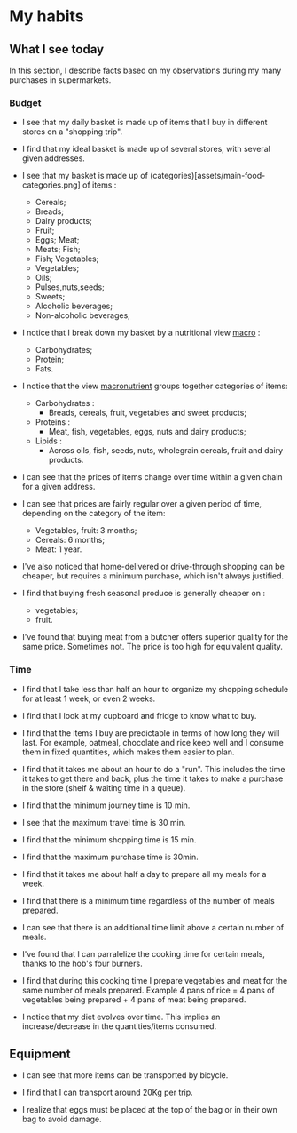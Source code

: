 # My habits

## What I see today

In this section, I describe facts based on my observations during my many purchases in supermarkets.

### Budget

- I see that my daily basket is made up of items that I buy in different stores on a "shopping trip".

- I find that my ideal basket is made up of several stores, with several given addresses.

- I see that my basket is made up of (categories)[assets/main-food-categories.png] of items :
    - Cereals;
    - Breads;
    - Dairy products;
    - Fruit;
    - Eggs; Meat;
    - Meats; Fish;
    - Fish; Vegetables;
    - Vegetables;
    - Oils;
    - Pulses,nuts,seeds;
    - Sweets;
    - Alcoholic beverages;
    - Non-alcoholic beverages;

- I notice that I break down my basket by a nutritional view [macro](https://www.laboratoire-lescuyer.com/blog/nos-conseils-sante/tout-savoir-sur-les-micronutriments-macronutriments#:~:text=Les%20macronutrients%20sont%20les%20%C3%A9l%C3%A9ments,'apportent%20pas%20d'%C3%A9nergie.) :
    - Carbohydrates;
    - Protein;
    - Fats.

- I notice that the view [macronutrient](https://www.laboratoire-lescuyer.com/blog/nos-conseils-sante/tout-savoir-sur-les-micronutriments-macronutriments#:~:text=The%20macronutrients%20are%20the%20%C3%A9l%C3%A9ments,'bring%20no%20energy.) groups together categories of items:
    - Carbohydrates : 
        - Breads, cereals, fruit, vegetables and sweet products;
    - Proteins :
        - Meat, fish, vegetables, eggs, nuts and dairy products;
    - Lipids :
        - Across oils, fish, seeds, nuts, wholegrain cereals, fruit and dairy products.


- I can see that the prices of items change over time within a given chain for a given address.


- I can see that prices are fairly regular over a given period of time, depending on the category of the item:
    - Vegetables, fruit: 3 months;
    - Cereals: 6 months;
    - Meat: 1 year.


- I've also noticed that home-delivered or drive-through shopping can be cheaper, but requires a minimum purchase, which isn't always justified.


- I find that buying fresh seasonal produce is generally cheaper on :
    - vegetables;
    - fruit.


- I've found that buying meat from a butcher offers superior quality for the same price. Sometimes not. The price is too high for equivalent quality.


### Time

- I find that I take less than half an hour to organize my shopping schedule for at least 1 week, or even 2 weeks.

- I find that I look at my cupboard and fridge to know what to buy.

- I find that the items I buy are predictable in terms of how long they will last. For example, oatmeal, chocolate and rice keep well and I consume them in fixed quantities, which makes them easier to plan.

- I find that it takes me about an hour to do a "run". This includes the time it takes to get there and back, plus the time it takes to make a purchase in the store (shelf & waiting time in a queue).

- I find that the minimum journey time is 10 min.

- I see that the maximum travel time is 30 min.

- I find that the minimum shopping time is 15 min.

- I find that the maximum purchase time is 30min.

- I find that it takes me about half a day to prepare all my meals for a week.

- I find that there is a minimum time regardless of the number of meals prepared.

- I can see that there is an additional time limit above a certain number of meals.

- I've found that I can parralelize the cooking time for certain meals, thanks to the hob's four burners.

- I find that during this cooking time I prepare vegetables and meat for the same number of meals prepared. Example 4 pans of rice = 4 pans of vegetables being prepared + 4 pans of meat being prepared.

- I notice that my diet evolves over time. This implies an increase/decrease in the quantities/items consumed.

## Equipment

- I can see that more items can be transported by bicycle.

- I find that I can transport around 20Kg per trip.

- I realize that eggs must be placed at the top of the bag or in their own bag to avoid damage.